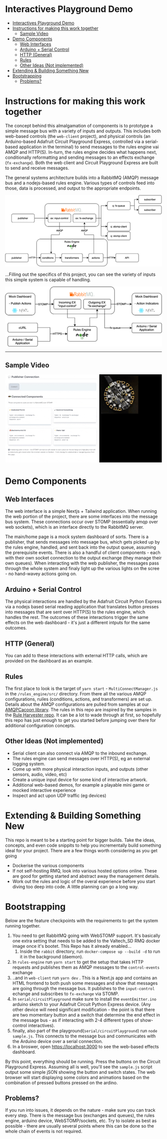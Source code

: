 # Interactives Playground Demo
- [Interactives Playground Demo](#interactives-playground-demo)
- [Instructions for making this work together](#instructions-for-making-this-work-together)
  - [Sample Video](#sample-video)
- [Demo Components](#demo-components)
  - [Web Interfaces](#web-interfaces)
  - [Arduino + Serial Control](#arduino--serial-control)
  - [HTTP (General)](#http-general)
  - [Rules](#rules)
  - [Other Ideas (Not implemented)](#other-ideas-not-implemented)
- [Extending \& Building Something New](#extending--building-something-new)
- [Bootstrapping](#bootstrapping)
  - [Problems?](#problems)

# Instructions for making this work together

The concept behind this almalgamation of components is to prototype a simple message bus with a variety of inputs and outputs. This includes both web-based controls (the `web-client` project), and physical controls (an Arduino-based Adafruit Circuit Playground Express, controlled via a serial-based application in the terminal) to send messages to the rules engine vai AMQP and HTTP(S). In-turn, the rules engine decides what happens next, conditionally reformatting and sending messages to an effects exchange (`fx-exchange`). Both the web client and Circuit Playground Express are built to send and receive messages.

The general systems architecture builds into a RabbitMQ (AMQP) message bus and a nodejs-based rules engine. Various types of controls feed into those, data is processed, and output to the appropriate endpoints.

![General network overview](/doc-images/general-overview.png)

...Filling out the specifics of this project, you can see the variety of inputs this simple system is capable of handling.

![General network overview](/doc-images/general-overview-components.png)

---

## Sample Video

![Working in action](/doc-images/demo.gif)

# Demo Components
## Web Interfaces

The web interface is a simple Nextjs + Tailwind application. When running the web portion of the project, there are some interfaces into the message bus system. These connections occur over STOMP (essentially amqp over web sockets), which is an interface directly to the RabbitMQ server.

The main/home page is a mock system dashboard of sorts. There is a publisher, that sends messages into message bus, which gets picked up by the rules engine, handled, and sent back into the output queue, assuming the prerequisite events. There is also a handful of client components - each with their own socket connection to the output exchange (they manage their own queues). When interacting with the web publisher, the messages pass through the whole system and finaly light up the various lights on the scree - no hand-wavey actions going on.

## Arduino + Serial Control

The physical interactions are handled by the Adafruit Circuit Python Express via a nodejs based serial reading application that translates button presses into messages that are sent over HTTP(S) to the rules engine, which handles the rest. The outcomes of these interactions trigger the same effects on the web dashboard - it's just a different intputs for the same outcomes.

## HTTP (General)

You can add to these interactions with external HTTP calls, which are provided on the dashboard as an example.

## Rules

The first place to look is the target of `yarn start` - `MultiConnectManager.js` in the `/rules_engine/src/` directory. From there all the various AMQP configurations, ruiles (conditions, actions, and transformers) are set up. Details about the AMQP configurations are pulled from samples at our [AMQPCacoon library](https://github.com/valtech-sd/amqp-cacoon). The rules in this repo are inspired by the samples in the [Rule Harvester repo](https://github.com/valtech-sd/rule-harvester). It can be a lot to wade through at first, so hopefully this repo has just enough to get you started before jumping over there for additional configuration concepts.

## Other Ideas (Not implemented)

* Serial client can also connect via AMQP to the inbound exchange.
* The rules engine can send messages over HTTP(S), eg an external logging system.
* Come up with more physical interaction inputs, and outputs (other sensors, audio, video, etc)
* Create a unique input device for some kind of interactive artwork.
* Additional web-based demos, for example a playable mini game or mocked interactive experience
* Inspect and act upon UDP traffic (eg devices)

# Extending & Building Something New

This repo is meant to be a starting point for bigger builds. Take the ideas, concepts, and even code snippits to help you incrementally build something ideal for your project. There are a few things worth considering as you get going

* Dockerise the various components
* If not self-hosting RMQ, look into various hosted options online. These are good for getting started and abstract away the management details.
* Work out the rules and logic of the overal experience before you start diving too deep into code. A little planning can go a long way.

# Bootstrapping

Below are the feature checkpoints with the requirements to get the system running together.

1. You need to get RabbitMQ going with WebSTOMP support. It's basically one extra setting that needs to be added to the Valtech_SD RMQ docker image once it's bootet. This Repo has it already enabled...
   1. Inside the `rabbit` directory, run `docker-compose up --build -d` to run it in the background (daemon).
2. In `rules-engine` run `yarn start` to get the setup that takes HTTP requests and publishes them as AMQP messages to the `control-events` exchange
3. ..and in `web-client` run `yarn dev` . This is a Next.js app and contains an HTML frontend to both push some messages and show that messages are going through the message bus. It publishes to the `input-control` echange and subscribes to `fx-exchange` via STOMP.
4. In `serial/circuitPlayground` make sure to install the `eventEmitter.ino` arduino sketch to your Adafruit Circuit Python Express device. (Any other device will need significant modification - the point is that there are two momentary button and a switch that determine the end effect in the message bus - as if interacting with 2-4 different types of show-control interactives).
5. finally, also part of the playground(`serial/circuitPlayground`) run `node sample.js`. This connects to the message bus and communicates with the Arduino device over a serial connection.
6. In a broswer, open [https://localhost:3000](https://localhost:3000) to see the web-based effects dashboard.

By this point, everything should be running. Press the buttons on the Circuit Playground Express. Assuming all is well, you'll see the `sample.js` script output some simple jSON showing the button and switch states. The web browser will start displaying some colors and animations based on the combination of pressed buttons pressed on the ardino.

## Problems?

If you run into issues, it depends on the nature - make sure you can track every step. There is the message bus (exchanges and queues), the rules engine, arduino device, WebSTOMP/sockets, etc. Try to isolate as best as possible - there are usually several points where this can be done so the whole chain of events is not required.

